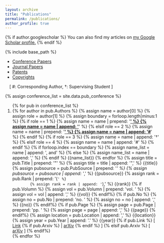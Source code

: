 ```yaml
---
layout: archive
title: "Publications"
permalink: /publications/
author_profile: true
---
```

<script src="{{ base_path }}/assets/js/nav.js"></script>
{% if author.googlescholar %}
  You can also find my articles on <u><a href="{{author.googlescholar}}">my Google Scholar profile</a>.</u>
{% endif %}

{% include base_path %}

<!-- {% for post in site.publications reversed %}
  {% include archive-single.html %}
{% endfor %} -->

<div class="masthead">
  <div class="masthead__inner-wrap">
    <div class="masthead__menu">
      <nav id="pubnav" class="greedy-nav">
        <!-- <button><div class="navicon"></div></button> -->
        <ul class="visible-links">
            <li class="active">
            <a href="#" onclick="show_conference()">Conference Papers</a>
            </li>
            <li>
            <a href="#" onclick="show_journal()">Journal Papers</a>
            </li>
            <li>
            <a href="#" onclick="show_patent()">Patents</a>
            </li>
            <li>
            <a href="#" onclick="show_copyright()">Copyrights</a>
            </li>
        </ul>
        <ul class="hidden-links hidden"></ul>
      </nav>
    </div>
  </div>
</div>



<div id="conference">
<p style="padding-left: 1em">[ #: Corresponding Author, †: Supervising Student ]</p>
{% assign conference_list = site.data.pub_conference %}
<ol reversed="reversed">
  {% for pub in conference_list %}
    <li>
<!-- 输出作者名单 -->
        {% for author in pub.Authors %}
          <!-- {% assign name_list = '' %} -->
          {% assign name = author[0] %}
          {% assign role = author[1] %} 
          <!-- 记录作者数组边界 -->
          {% assign boundary = forloop.length|minus:1 %} <!-- forloop.length是遍历的长度 -->
          <!-- # 角色： 0代表普通作者，1表示自己非通讯，2表示自己为通讯，3表示所指导学生（加粗），4表示非自己的通讯作者# -->
          {% if role == 1 %} <!-- 1表示自己非通讯身份 -->
            {% assign name = name | prepend: '<strong><u>' %}
            {% assign name = name | append: '</u></strong>' %}
          {% elsif role == 2 %} <!-- 2表示自己是通讯 -->
            {% assign name = name | prepend: '<strong><u>' %}
            {% assign name = name | append: '#</u></strong>' %}
          {% endif %}
          {% if role == 3 %} <!-- 3为所指导学生 -->
            {% assign name = name | append: '†' %}
          {% elsif role == 4 %} <!-- 4为其余通讯作者 -->
            {% assign name = name | append: '#' %}
          <!-- 其余如0为普通作者 -->
          {% endif %}
<!-- 加逗号和and -->
          {% if forloop.index == boundary %}
            {% assign name_list = name | append: ', and' %}
          {% else %}
            {% assign name_list = name | append: ',' %}
            <!-- assign name_list = name -->
          {% endif %}
          <!-- 输出名字 -->
          {{name_list}}
        {% endfor %}
<!-- 输出标题 -->
        {% assign title = pub.Title | prepend: '"' %}
        {% assign title = title | append: '",' %}
        {{title}}
<!-- 输出文章来源 -->
        {% assign pubsource = pub.PubSource | prepend: '<i>' %}
        {% assign pubsource = pubsource | append: '</i>,' %}
        {{pubsource}}
<!-- 文章评级 -->
        {% assign rank = pub.Rank | prepend: '(<code>' %}
        {% assign rank = rank | append: '</code>),' %}
        {{rank}}
<!-- （若有）期刊卷号 -->
        {% if pub.Volumn %}
        {% assign vol = pub.Volumn | prepend: 'vol. ' %}
        {% assign vol = vol | append: ',' %}
        {{vol}}
        {% endif%}
<!-- （若有）期刊期号 -->
        {% if pub.No %}
        {% assign no = pub.No | prepend: 'no. ' %}
        {% assign no = no | append: ',' %}
        {{no}}
        {% endif%}
<!-- （若有）页码 -->
        {% if pub.Page %}
        {% assign page = pub.Page | prepend: 'pp. ' %}
        {% assign page = page | append: ',' %}
        {{page}}
        {% endif%}
<!-- （若有）输出地点 -->
        {% assign location = pub.Location | append: ',' %}
        {{location}}
<!-- 输出时间 -->
        {% assign year = pub.Year | append: '.' %}
        {{year}}
<!-- （若有）见刊链接 -->
        {% if pub.Link %}
          [ <a href="{{pub.Link}}">Link</a> 
          <!-- （若有arXiv） -->
          {% if pub.Arxiv %}
          | <a href="{{pub.Arxiv}}">arXiv</a> 
          {% endif %}
          ]
        {% elsif pub.Arxiv %} <!-- arxiv链接 -->
          [ <a href="{{pub.Arxiv}}">arXiv</a> ]
        {% endif%}
    </li>
  {% endfor %}
</ol>
</div>

<div id="journal" style="display: none">
{% assign journal_list = site.data.pub_journal %}
<ol reversed="reversed">
  {% for pub in journal_list %}
    <li>
<!-- 输出作者名单 -->
        {% for author in pub.Authors %}
          <!-- {% assign name_list = '' %} -->
          {% assign name = author[0] %}
          {% assign role = author[1] %} 
          <!-- 记录作者数组边界 -->
          {% assign boundary = forloop.length|minus:1 %} <!-- forloop.length是遍历的长度 -->
          <!-- # 角色： 0代表普通作者，1表示自己非通讯，2表示自己为通讯，3表示所指导学生（加粗），4表示非自己的通讯作者# -->
          {% if role == 1 %} <!-- 1表示自己非通讯身份 -->
            {% assign name = name | prepend: '<strong><u>' %}
            {% assign name = name | append: '</u></strong>' %}
          {% elsif role == 2 %} <!-- 2表示自己是通讯 -->
            {% assign name = name | prepend: '<strong><u>' %}
            {% assign name = name | append: '#</u></strong>' %}
          {% endif %}
          {% if role == 3 %} <!-- 3为所指导学生 -->
            {% assign name = name | append: '†' %}
          {% elsif role == 4 %} <!-- 4为其余通讯作者 -->
            {% assign name = name | append: '#' %}
          <!-- 其余如0为普通作者 -->
          {% endif %}
<!-- 加逗号和and -->
          {% if forloop.index == boundary %}
            {% assign name_list = name | append: ', and' %}
          {% else %}
            {% assign name_list = name | append: ',' %}
            <!-- assign name_list = name -->
          {% endif %}
          <!-- 输出名字 -->
          {{name_list}}
        {% endfor %}
<!-- 输出标题 -->
        {% assign title = pub.Title | prepend: '"' %}
        {% assign title = title | append: '",' %}
        {{title}}
<!-- 输出文章来源 -->
        {% assign pubsource = pub.PubSource | prepend: '<i>' %}
        {% assign pubsource = pubsource | append: '</i>,' %}
        {{pubsource}}
<!-- 文章评级 -->
        {% assign rank = pub.Rank | prepend: '(<code>' %}
        {% assign rank = rank | append: '</code>),' %}
        {{rank}}
<!-- （若有）期刊卷号 -->
        {% if pub.Volumn %}
        {% assign vol = pub.Volumn | prepend: 'vol. ' %}
        {% assign vol = vol | append: ',' %}
        {{vol}}
        {% endif%}
<!-- （若有）期刊期号 -->
        {% if pub.No %}
        {% assign no = pub.No | prepend: 'no. ' %}
        {% assign no = no | append: ',' %}
        {{no}}
        {% endif%}
<!-- （若有）页码 -->
        {% if pub.Page %}
        {% assign page = pub.Page | prepend: 'pp. ' %}
        {% assign page = page | append: ',' %}
        {{page}}
        {% endif%}
<!-- （若有）输出地点 -->
        {% assign location = pub.Location | append: ',' %}
        {{location}}
<!-- 输出时间 -->
        {% assign year = pub.Year | append: '.' %}
        {{year}}
<!-- （若有）见刊链接 -->
        {% if pub.Link %}
          [ <a href="{{pub.Link}}">Link</a> 
          <!-- （若有arXiv） -->
          {% if pub.Arxiv %}
          | <a href="{{pub.Arxiv}}">arXiv</a> 
          {% endif %}
          ]
        {% elsif pub.Arxiv %} <!-- arxiv链接 -->
          [ <a href="{{pub.Arxiv}}">arXiv</a> ]
        {% endif%}
    </li>
  {% endfor %}
</ol>
</div>

<div id="patent" style="display: none">
{% assign patent_list = site.data.pub_patent %}
<ol reversed="reversed">
  {% for pub in patent_list %}
    <li>
<!-- 输出作者名单 -->
        {% for author in pub.Authors %}
          <!-- {% assign name_list = '' %} -->
          {% assign name = author[0] %}
          {% assign role = author[1] %} 
          <!-- 记录作者数组边界 -->
          {% assign boundary = forloop.length|minus:1 %} <!-- forloop.length是遍历的长度 -->
          <!-- # 角色： 0代表普通作者，1表示自己非通讯，2表示自己为通讯，3表示所指导学生（加粗），4表示非自己的通讯作者# -->
          {% if role == 1 %} <!-- 1表示自己非通讯身份 -->
            {% assign name = name | prepend: '<strong><u>' %}
            {% assign name = name | append: '</u></strong>' %}
          {% elsif role == 2 %} <!-- 2表示自己是通讯 -->
            {% assign name = name | prepend: '<strong><u>' %}
            {% assign name = name | append: '#</u></strong>' %}
          {% endif %}
          {% if role == 3 %} <!-- 3为所指导学生 -->
            {% assign name = name | append: '†' %}
          {% elsif role == 4 %} <!-- 4为其余通讯作者 -->
            {% assign name = name | append: '#' %}
          <!-- 其余如0为普通作者 -->
          {% endif %}
<!-- 加逗号和and -->
          {% if forloop.index == boundary %}
            {% assign name_list = name | append: ', and' %}
          {% else %}
            {% assign name_list = name | append: ',' %}
            <!-- assign name_list = name -->
          {% endif %}
          <!-- 输出名字 -->
          {{name_list}}
        {% endfor %}
<!-- 输出标题 -->
        {% assign title = pub.Title | prepend: '"' %}
        {% assign title = title | append: '",' %}
        {{title}}
<!-- （若有）输出所属国别 -->
        {% if pub.Country %}
        {% assign country = pub.Country | prepend: '' %}
        {% assign country = country | append: ' Patent,' %}
        {{country}}
        {% endif%}
<!-- （若有）输出证书编号 -->
        {% if pub.CertificateNo %}
        {% assign no = pub.CertificateNo | prepend: '<i>No. ' %}
        {% assign no = no | append: '</i>,' %}
        {{no}}
        {% endif %}
<!-- （若有）处理状态 -->
        {% if pub.Status %}
        {{pub.Status}}
        {% endif %}
<!-- （若有）日期 -->
        {% if pub.Date %}
        {% assign date = pub.Date | append: '.' %}
        {{date}}
        {% endif %}
<!-- （若有）备注信息 -->
        {% if pub.Remarks %}
        {% assign remarks = pub.Remarks | prepend: '<u>(' %}
        {% assign remarks = remarks | append: ')</u>' %}
        {{remarks}}
        {% endif %}
    </li>
  {% endfor %}
</ol>
<!-- 1. Wang, J., **Yu, D**. 2023. A method and system of permissioned blockchain for agricultural product traceability. CN Patent Application, filed June 2023. Pending. (*First student author)
1. Wang, J., **Yu, D**. 2023. A method to identify malicious nodes in sharding permissioned blockchain. CN Patent Application, filed June 2023. Pending. (*First student author)
2. Wang, J., Jiang, W., **Yu, D**. 2023. A storage method based on linear encoding for blockchain. CN Patent Application, filed July 2023. Pending. (*Second student author) -->
</div>

<div id="copyright" style="display: none">
{% assign copyright_list = site.data.pub_copyright %}
<ol reversed="reversed">
  {% for pub in copyright_list %}
    <li>
<!-- 输出作者名单 -->
        {% for author in pub.Authors %}
          <!-- {% assign name_list = '' %} -->
          {% assign name = author[0] %}
          {% assign role = author[1] %} 
          <!-- 记录作者数组边界 -->
          {% assign boundary = forloop.length|minus:1 %} <!-- forloop.length是遍历的长度 -->
          <!-- # 角色： 0代表普通作者，1表示自己非通讯，2表示自己为通讯，3表示所指导学生（加粗），4表示非自己的通讯作者# -->
          {% if role == 1 %} <!-- 1表示自己非通讯身份 -->
            {% assign name = name | prepend: '<strong><u>' %}
            {% assign name = name | append: '</u></strong>' %}
          {% elsif role == 2 %} <!-- 2表示自己是通讯 -->
            {% assign name = name | prepend: '<strong><u>' %}
            {% assign name = name | append: '#</u></strong>' %}
          {% endif %}
          {% if role == 3 %} <!-- 3为所指导学生 -->
            {% assign name = name | append: '†' %}
          {% elsif role == 4 %} <!-- 4为其余通讯作者 -->
            {% assign name = name | append: '#' %}
          <!-- 其余如0为普通作者 -->
          {% endif %}
<!-- 加逗号和and -->
          {% if forloop.index == boundary %}
            {% assign name_list = name | append: ', and' %}
          {% else %}
            {% assign name_list = name | append: ',' %}
            <!-- assign name_list = name -->
          {% endif %}
          <!-- 输出名字 -->
          {{name_list}}
        {% endfor %}
<!-- 输出标题 -->
        {% assign title = pub.Title | prepend: '"' %}
        {% assign title = title | append: '",' %}
        {{title}}
<!-- 输出证书编号 -->
        {% assign no = pub.CertificateNo | prepend: '<i>No. ' %}
        {% assign no = no | append: '</i>,' %}
        {{no}}
<!-- （若有）处理状态 -->
        {% if pub.Status %}
        {{pub.Status}}
        {% endif%}
<!-- 日期 -->
        {% if pub.Date %}
        {% assign date = pub.Date | append: '.' %}
        {{date}}
        {% endif%}
    </li>
  {% endfor %}
</ol>
</div>